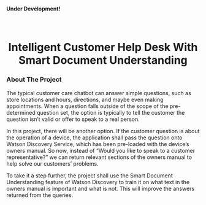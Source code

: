 <h4>Under Development!<h4>
<!-- PROJECT LOGO -->
<br />
<p align="center">
  <a href="https://github.com/hritikbhandari">
    <!-- <img src="images/logo.png" alt="Logo" width="80" height="80"> -->
  </a>

  <h1 align="center">Intelligent Customer Help Desk With Smart Document Understanding</h1>
</p>


<!-- ABOUT THE PROJECT -->
### About The Project

<!-- [![Product Name Screen Shot][product-screenshot]](https://example.com) -->

The typical customer care chatbot can answer simple questions, such as store locations and hours, directions, and maybe even making appointments. When a question falls outside of the scope of the pre-determined question set, the option is typically to tell the customer the question isn’t valid or offer to speak to a real person.

In this project, there will be another option. If the customer question is about the operation of a device, the application shall pass the question onto Watson Discovery Service, which has been pre-loaded with the device’s owners manual. So now, instead of “Would you like to speak to a customer representative?” we can return relevant sections of the owners manual to help solve our customers’ problems.

To take it a step further, the project shall use the Smart Document Understanding feature of Watson Discovery to train it on what text in the owners manual is important and what is not. This will improve the answers returned from the queries.





